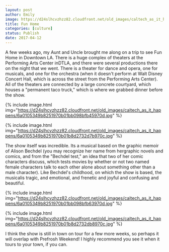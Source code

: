 ```yaml
---
layout: post
author: Emily
image: https://d24slhcvzhzz82.cloudfront.net/old_images/caltech_as_it_happens/6a0105349b8251970b01b7c8e8cbc1970b.jpg
title: Fun Home
categories: [culture]
status: Publish
date: 2017-04-12
---
```


A few weeks ago, my Aunt and Uncle brought me along on a trip to see Fun Home in Downtown LA. There is a huge complex of theaters at the Performing Arts Center inDTLA, and there were several productions there on the night that we went. There is a theater for dance and opera, one for musicals, and one for the orchestra (when it doesn't perform at Walt Disney Concert Hall, which is across the street from the Performing Arts Center). All of the theaters are connected by a large concrete courtyard, which houses a "permanent taco truck," which is where we grabbed dinner before the show.


{% include image.html img="https://d24slhcvzhzz82.cloudfront.net/old_images/caltech_as_it_happens/6a0105349b8251970b01bb098bfb45970d.jpg" %}


{% include image.html img="https://d24slhcvzhzz82.cloudfront.net/old_images/caltech_as_it_happens/6a0105349b8251970b01b8d2732d7b970c.jpg" %}

The show itself was incredible. Its a musical based on the graphic memoir of Alison Bechdel (you may recognize her name from hergraphic novels and comics, and from the "Bechdel test," an idea that two of her comic characters discuss, which tests movies by whether or not two named female characters talk to each other alone about something other than a male character). Like Bechdel's childhood, on which the show is based, the musicalis tragic, and emotional, and frenetic and joyful and confusing and beautiful.


{% include image.html img="https://d24slhcvzhzz82.cloudfront.net/old_images/caltech_as_it_happens/6a0105349b8251970b01bb098bfb63970d.jpg" %}


{% include image.html img="https://d24slhcvzhzz82.cloudfront.net/old_images/caltech_as_it_happens/6a0105349b8251970b01b8d2732db8970c.jpg" %}

I think the show is still in town on tour for a few more weeks, so perhaps it will overlap with Prefrosh Weekend! I highly recommend you see it when it tours to your town, if you can.

